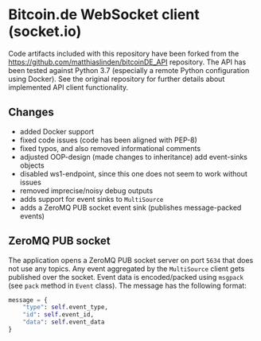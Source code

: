 # Bitcoin.de WebSocket client (socket.io)

Code artifacts included with this repository have been forked from the https://github.com/matthiaslinden/bitcoinDE_API 
repository. The API has been tested against Python 3.7 (especially a remote Python configuration using Docker). See the original
repository for further details about implemented API client functionality.

## Changes

* added Docker support
* fixed code issues (code has been aligned with PEP-8)
* fixed typos, and also removed informational comments
* adjusted OOP-design (made changes to inheritance)
  add event-sinks objects 
* disabled ws1-endpoint, since this one does not seem to work without issues
* removed imprecise/noisy debug outputs
* adds support for event sinks to `MultiSource`
* adds a ZeroMQ PUB socket event sink (publishes message-packed events)

## ZeroMQ PUB socket

The application opens a ZeroMQ PUB socket server on port `5634` that does not use any topics. Any event aggregated by
the `MultiSource` client gets published over the socket. Event data is encoded/packed using `msgpack` (see `pack` 
method in `Event` class). The message has the following format:

````python
message = {
    "type": self.event_type, 
    "id": self.event_id,
    "data": self.event_data
}
````
